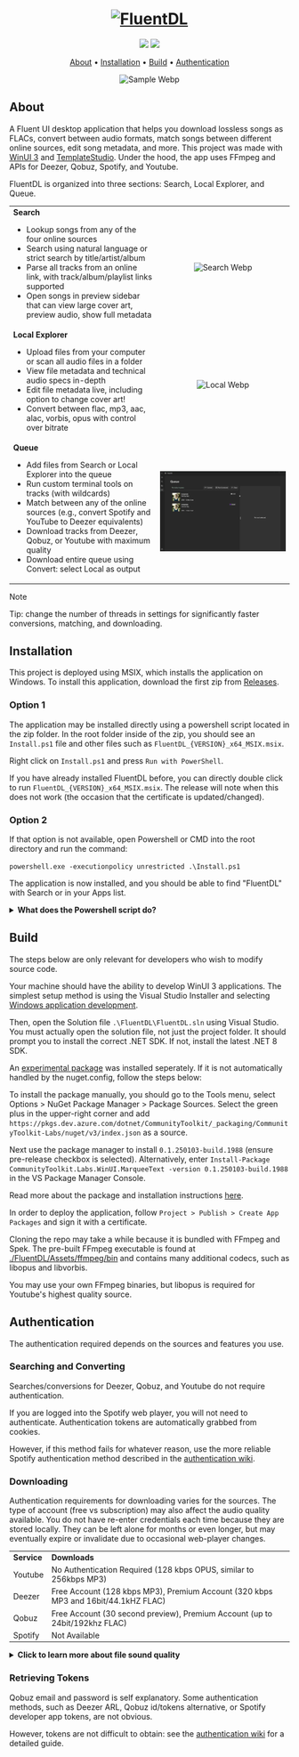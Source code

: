 <h1 align="center">
    <a href="https://github.com/DerekYang2/FluentDL">
        <picture> 
          <source media="(prefers-color-scheme: dark)" srcset="https://github.com/user-attachments/assets/54f71675-9400-44eb-bc75-0e0e5084eaa0">
          <source media="(prefers-color-scheme: light)" srcset="https://github.com/user-attachments/assets/a7c68acd-1987-4a54-a157-c008fe584051">
          <img alt="FluentDL" src="https://github.com/user-attachments/assets/54f71675-9400-44eb-bc75-0e0e5084eaa0" height="44">
        </picture>
    </a>
</h1>

<p align="center">
  <a href="https://github.com/derekyang2/fluentdl/releases/latest"><img src="https://img.shields.io/github/v/release/derekyang2/fluentdl"></a>
  <a href="https://github.com/derekyang2/fluentdl/releases"><img src="https://img.shields.io/github/downloads/derekyang2/fluentdl/total?logo=github">
</p>

<p align="center">
  <a href="#about">About</a> •
  <a href="#installation">Installation</a> •
  <a href="#build">Build</a> •
   <a href="#authentication">Authentication</a>
</p>

<p align="center">
  <img src="./SampleGifs/FluentDL_demo.webp" alt="Sample Webp" />
</p>

## About
A Fluent UI desktop application that helps you download lossless songs as FLACs, convert between audio formats, match songs between different online sources, edit song metadata, and more. This project was made with [WinUI 3](https://github.com/microsoft/microsoft-ui-xaml) and [TemplateStudio](https://github.com/microsoft/TemplateStudio). Under the hood, the app uses FFmpeg and APIs for Deezer, Qobuz, Spotify, and Youtube.

FluentDL is organized into three sections: Search, Local Explorer, and Queue.

<table>
  <tr>
    <td valign="top">
      <strong>Search</strong>
      <ul>
        <li>Lookup songs from any of the four online sources</li>
        <li>Search using natural language or strict search by title/artist/album</li>
        <li>Parse all tracks from an online link, with track/album/playlist links supported</li>
        <li>Open songs in preview sidebar that can view large cover art, preview audio, show full metadata</li>
      </ul>
    </td>
    <td>
      <p align="center"><img src="./SampleGifs/search_page.webp" alt="Search Webp"/></p>
    </td>
  </tr>
  <tr>
    <td valign="top">
      <strong>Local Explorer</strong>
      <ul>
        <li>Upload files from your computer or scan all audio files in a folder</li>
        <li>View file metadata and technical audio specs in-depth</li>
        <li>Edit file metadata live, including option to change cover art!</li>
        <li>Convert between flac, mp3, aac, alac, vorbis, opus with control over bitrate</li>
      </ul>
    </td>
    <td>
      <p align="center"><img src="./SampleGifs/local_page.webp" alt="Local Webp"/></p>
    </td>
  </tr>
  <tr>
    <td valign="top">
      <strong>Queue</strong>
      <ul>
        <li>Add files from Search or Local Explorer into the queue</li>
        <li>Run custom terminal tools on tracks (with wildcards)</li>
        <li>Match between any of the online sources (e.g., convert Spotify and YouTube to Deezer equivalents)</li>
        <li>Download tracks from Deezer, Qobuz, or Youtube with maximum quality</li>
        <li>Download entire queue using Convert: select Local as output</li>
      </ul>
    </td>
    <td>
      <p align="center"><img src="./SampleGifs/queue_page.webp" alt="Queue Webp"/></p>
    </td>
  </tr>
</table>

> [!NOTE]  
> Tip: change the number of threads in settings for significantly faster conversions, matching, and downloading.


## Installation 
This project is deployed using MSIX, which installs the application on Windows. To install this application, download the first zip from [Releases](https://github.com/DerekYang2/FluentDL/releases).

### Option 1
The application may be installed directly using a powershell script located in the zip folder. In the root folder inside of the zip, you should see an `Install.ps1` file and other files such as `FluentDL_{VERSION}_x64_MSIX.msix`. 

Right click on `Install.ps1` and press `Run with PowerShell`.

If you have already installed FluentDL before, you can directly double click to run `FluentDL_{VERSION}_x64_MSIX.msix`. The release will note when this does not work (the occasion that the certificate is updated/changed). 

### Option 2

If that option is not available, open Powershell or CMD into the root directory and run the command:

```powershell.exe -executionpolicy unrestricted .\Install.ps1```

The application is now installed, and you should be able to find "FluentDL" with Search or in your Apps list.

<details>
  <summary><b>What does the Powershell script do?</b></summary>
    
Ideally, you would only need to run `FluentDL_{VERSION}_x64_MSIX.msix`, which opens the official Microsoft Store installer interface. However, the certificate is self-signed because ones from certificate authorities can cost hundreds of dollars per year. The powershell script trusts the self-signed certificate on your machine and then runs the MSIX. The <a href="https://superuser.com/questions/463081/adding-self-signed-certificate-to-trusted-root-certificate-store-using-command-l">manual way</a> of trusting a certificate is more work. This is also why if you have already ran the script (trusted the certificate), you can directly run the MSIX in the future. 

A future solution could be deploying to the Microsoft Store directly for a smaller, one-time free. 

</details>

## Build

The steps below are only relevant for developers who wish to modify source code. 

Your machine should have the ability to develop WinUI 3 applications. The simplest setup method is using the Visual Studio Installer and selecting [Windows application development](https://devblogs.microsoft.com/visualstudio/dive-into-native-windows-development-with-new-winui-workload-and-template-improvements/).

Then, open the Solution file `.\FluentDL\FluentDL.sln` using Visual Studio. You must actually open the solution file, not just the project folder. It should prompt you to install the correct .NET SDK. If not, install the latest .NET 8 SDK.  

An [experimental package](https://github.com/CommunityToolkit/Labs-Windows/issues/426) was installed seperately. If it is not automatically handled by the nuget.config, follow the steps below:

To install the package manually, you should go to the Tools menu, select Options > NuGet Package Manager > Package Sources. Select the green plus in the upper-right corner and add `https://pkgs.dev.azure.com/dotnet/CommunityToolkit/_packaging/CommunityToolkit-Labs/nuget/v3/index.json` as a source.

Next use the package manager to install `0.1.250103-build.1988` (ensure pre-release checkbox is selected). Alternatively, enter `Install-Package CommunityToolkit.Labs.WinUI.MarqueeText -version 0.1.250103-build.1988` in the VS Package Manager Console.

Read more about the package and installation instructions [here](https://dev.azure.com/dotnet/CommunityToolkit/_artifacts/feed/CommunityToolkit-Labs/NuGet/CommunityToolkit.Labs.WinUI.MarqueeText/overview/0.1.250103-build.1988).

In order to deploy the application, follow `Project > Publish > Create App Packages` and sign it with a certificate. 

Cloning the repo may take a while because it is bundled with FFmpeg and Spek. The pre-built FFmpeg executable is found at [./FluentDL/Assets/ffmpeg/bin](https://github.com/DerekYang2/FluentDL/blob/master/FluentDL/Assets/ffmpeg/bin/ffmpeg.exe) and contains many additional codecs, such as libopus and libvorbis. 
 
You may use your own FFmpeg binaries, but libopus is required for Youtube's highest quality source.

## Authentication

The authentication required depends on the sources and features you use. 

### Searching and Converting
Searches/conversions for Deezer, Qobuz, and Youtube do not require authentication.

If you are logged into the Spotify web player, you will not need to authenticate. Authentication tokens are automatically grabbed from cookies. 

However, if this method fails for whatever reason, use the more reliable Spotify authentication method described in the [authentication wiki](https://github.com/DerekYang2/FluentDL/wiki/Authentication#spotify).

### Downloading
Authentication requirements for downloading varies for the sources. The type of account (free vs subscription) may also affect the audio quality available. You do not have re-enter credentials each time because they are stored locally. They can be left alone for months or even longer, but may eventually expire or invalidate due to occasional web-player changes. 

<table>
  <tr>
    <td><strong>Service</strong></td>
    <td><strong>Downloads</strong></td>
  </tr>
  <tr>
    <td>Youtube</td>
    <td>No Authentication Required (128 kbps OPUS, similar to 256kbps MP3)</td>
  </tr>
  <tr>
    <td>Deezer</td>
    <td>Free Account (128 kbps MP3), Premium Account (320 kbps MP3 and 16bit/44.1kHZ FLAC)</td>
  </tr>
  <tr>
    <td>Qobuz</td>
    <td>Free Account (30 second preview), Premium Account (up to 24bit/192khz FLAC)</td>
  </tr>
  <tr>
    <td>Spotify</td>
    <td>Not Available</td>
  </tr>
</table>

<details>
  <summary><b>Click to learn more about file sound quality</b></summary>
  
  You cannot determine the quality of a file by checking its bitrate. Files can be transcoded (converted), meaning a FLAC or high-bitrate file may have originated from a low-quality source. <a href="https://erikstechcorner.com/2020/09/how-to-check-if-your-flac-files-are-really-lossless/">Here</a> is a guide on using Spek, a spectrogram tool, to verify audio file quality. 

  #### Additional Notes:
  - As verified through spectrogram, the highest quality YouTube sources use the very efficient OPUS codec. The issue is OPUS containers, such as `.ogg` or `.webm`, have poor metadata support and compatibility. FluentDL transcodes them into a FLAC in order to maintain original quality and support metadata. However, they are NOT actually lossless and is an example of transcoding.
  - There may not be a significant difference between 128 kbps and higher depending on your audio hardware and ear. For example, you may be content with music on Spotify Web or YouTube without subscriptions, which are both low-bitrate. <a href="https://abx.digitalfeed.net/list.lame.html">ABX tests</a> are a good way to test your limits!
  - Downloading directly from Spotify is not supported. Most tools out there download low bitrate MP3s. However, there are a few Python tools that get the true sources (320 kbps Vorbis, 256 kbps AAC). Unfortunately, I could not find .NET equivalents. For FluentDL, use the convert tool to get equivalent Deezer/Qobuz/YouTube tracks, then set the output to Local (download).
</details>



### Retrieving Tokens
Qobuz email and password is self explanatory. Some authentication methods, such as Deezer ARL, Qobuz id/tokens alternative, or Spotify developer app tokens, are not obvious. 

However, tokens are not difficult to obtain: see the [authentication wiki](https://github.com/DerekYang2/FluentDL/wiki/Authentication) for a detailed guide. 
